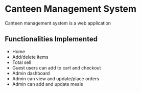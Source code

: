 # Canteen Management System
Canteen management system is a web application

## Functionalities Implemented
* Home
* Add/delete items
* Total sell
* Guest users can add to cart and checkout
* Admin dashboard
* Admin can view and update/place orders
* Admin can add and update meals




